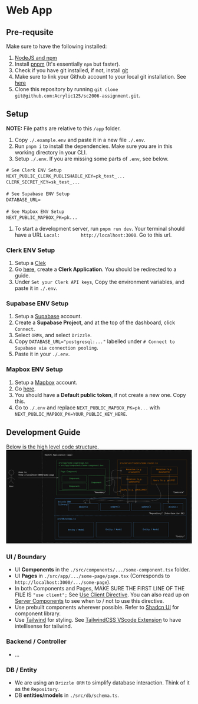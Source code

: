 # Web App

## Pre-requsite
Make sure to have the following installed:
1. [NodeJS and npm](https://docs.npmjs.com/downloading-and-installing-node-js-and-npm)
1. Install [pnpm](https://pnpm.io/installation) (It's essentially `npm` but faster).
1. Check if you have git installed, if not, install [git](https://git-scm.com/downloads) 
1. Make sure to link your Github account to your local git installation. See [here](https://docs.github.com/en/authentication/connecting-to-github-with-ssh/generating-a-new-ssh-key-and-adding-it-to-the-ssh-agent)
1. Clone this repository by running `git clone git@github.com:Acrylic125/sc2006-assignment.git`.

## Setup
**NOTE:** File paths are relative to this `/app` folder.

1. Copy `./.example.env` and paste it in a new file `./.env`.
1. Run `pnpm i` to install the dependencies. Make sure you are in this working directory in your CLI.
1. Setup `./.env`. If you are missing some parts of `.env`, see below.
```shell
# See Clerk ENV Setup
NEXT_PUBLIC_CLERK_PUBLISHABLE_KEY=pk_test_...
CLERK_SECRET_KEY=sk_test_...

# See Supabase ENV Setup
DATABASE_URL=

# See Mapbox ENV Setup
NEXT_PUBLIC_MAPBOX_PK=pk...
```
1. To start a development server, run `pnpm run dev`. Your terminal should have a URL `Local:        http://localhost:3000`. Go to this url.

### Clerk ENV Setup
1. Setup a [Clek](https://clerk.com/)
1. Go [here](https://dashboard.clerk.com/apps), create a **Clerk Application**. You should be redirected to a guide. 
1. Under `Set your Clerk API keys`, Copy the environment variables, and paste it in `./.env`.

### Supabase ENV Setup
1. Setup a [Supabase](https://supabase.com/) account.
1. Create a **Supabase Project**, and at the top of the dashboard, click `Connect`. 
1. Select `ORMs`, and select `Drizzle`.
1. Copy `DATABASE_URL="postgresql:..."` labelled under `# Connect to Supabase via connection pooling`. 
1. Paste it in your `./.env`.

### Mapbox ENV Setup
1. Setup a [Mapbox](https://www.mapbox.com/) account. 
1. Go [here](https://console.mapbox.com/account/access-tokens/).
1. You should have a **Default public token**, if not create a new one. Copy this. 
1. Go to `./.env` and replace `NEXT_PUBLIC_MAPBOX_PK=pk...` with `NEXT_PUBLIC_MAPBOX_PK=YOUR_PUBLIC_KEY_HERE`.

## Development Guide

Below is the high level code structure.
![Code Structure](./docs/code-structure.png)

### UI / Boundary
- UI **Components** in the `./src/components/.../some-component.tsx` folder.
- UI **Pages** in `./src/app/.../some-page/page.tsx` (Corresponds to `http://localhost:3000/.../some-page`).
- In both Components and Pages, MAKE SURE THE FIRST LINE OF THE FILE IS `"use client";` See [Use Client Directive](https://nextjs.org/docs/app/api-reference/directives/use-client). You can also read up on [Server Components](https://nextjs.org/docs/app/getting-started/server-and-client-components) to see when to / not to use this directive.
- Use prebuilt components wherever possible. Refer to [Shadcn UI](https://ui.shadcn.com/docs/components) for component library.
- Use [Tailwind](https://tailwindcss.com/docs/styling-with-utility-classes) for styling. See [TailwindCSS VScode Extension](https://tailwindcss.com/docs/editor-setup) to have intellisense for tailwind.

### Backend / Controller
- ...

### DB / Entity
- We are using an `Drizzle ORM` to simplify database interaction. Think of it as the `Repository`.
- DB **entities/models** in `./src/db/schema.ts`.
